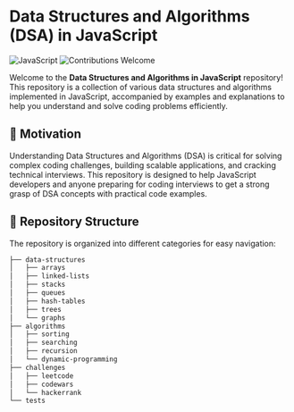 # Data Structures and Algorithms (DSA) in JavaScript

![JavaScript](https://img.shields.io/badge/JavaScript-ES6+-yellow)
![Contributions Welcome](https://img.shields.io/badge/contributions-welcome-brightgreen)

Welcome to the **Data Structures and Algorithms in JavaScript** repository! This repository is a collection of various data structures and algorithms implemented in JavaScript, accompanied by examples and explanations to help you understand and solve coding problems efficiently.

## 🚀 Motivation

Understanding Data Structures and Algorithms (DSA) is critical for solving complex coding challenges, building scalable applications, and cracking technical interviews. This repository is designed to help JavaScript developers and anyone preparing for coding interviews to get a strong grasp of DSA concepts with practical code examples.

## 📁 Repository Structure

The repository is organized into different categories for easy navigation:

```bash
├── data-structures
│   ├── arrays
│   ├── linked-lists
│   ├── stacks
│   ├── queues
│   ├── hash-tables
│   ├── trees
│   └── graphs
├── algorithms
│   ├── sorting
│   ├── searching
│   ├── recursion
│   └── dynamic-programming
├── challenges
│   ├── leetcode
│   ├── codewars
│   └── hackerrank
└── tests

